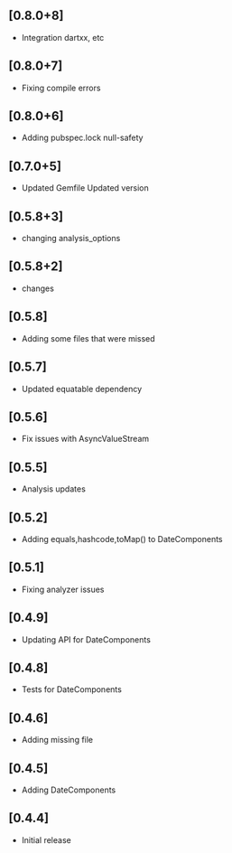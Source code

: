 ## [0.8.0+8]
 * Integration dartxx, etc

## [0.8.0+7]
 * Fixing compile errors

## [0.8.0+6]
 * Adding pubspec.lock
null-safety

## [0.7.0+5]
 * Updated Gemfile
Updated version

## [0.5.8+3]
 * changing analysis_options

## [0.5.8+2]
 * changes

## [0.5.8]
 * Adding some files that were missed 
## [0.5.7]
 * Updated equatable dependency 
## [0.5.6]
 * Fix issues with AsyncValueStream 
## [0.5.5] 
 * Analysis updates
## [0.5.2] 
 * Adding equals,hashcode,toMap() to DateComponents
## [0.5.1] 
 * Fixing analyzer issues
## [0.4.9] 
 * Updating API for DateComponents
## [0.4.8] 
 * Tests for DateComponents
## [0.4.6] 
 * Adding missing file
## [0.4.5] 
 * Adding DateComponents
## [0.4.4] 
 * Initial release
